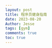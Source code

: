 ```yaml
---
layout: post
title: 程序员健身指南
date: 2023-08-20
Author: Jesse 
tags: [gym]
comments: true
toc: true
---
```

